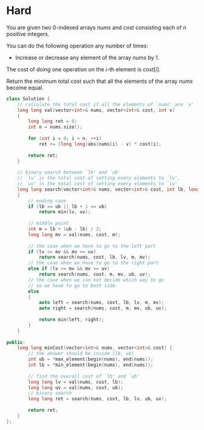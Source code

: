# Hard

You are given two 0-indexed arrays $nums$ and $cost$ consisting each of n positive integers.

You can do the following operation any number of times:

- Increase or decrease any element of the array $nums$ by $1$.

The cost of doing one operation on the $i$-th element is $cost[i]$.

Return the minimum total cost such that all the elements of the array $nums$ become equal.

```cpp
class Solution {
    // calculate the total cost if all the elements of `nums' are `v'
    long long val(vector<int>& nums, vector<int>& cost, int v)
    {
        long long ret = 0;
        int n = nums.size();
        
        for (int i = 0; i < n; ++i)
            ret += (long long)abs(nums[i] - v) * cost[i];
        
        return ret;
    }
    
    // binary search between `lb' and `ub'
    // `lv' is the total cost of setting every elements to `lv',
    // `uv' is the total cost of setting every elements to `lu'
    long long search(vector<int>& nums, vector<int>& cost, int lb, long long lv, int ub, long long uv)
    {
        // ending case
        if (lb == ub || lb + 1 == ub)
            return min(lv, uv);
        
        // middle point
        int m = lb + (ub - lb) / 2;
        long long mv = val(nums, cost, m);
        
        // the case when we have to go to the left part
        if (lv <= mv && mv <= uv)
            return search(nums, cost, lb, lv, m, mv);
        // the case when we have to go to the right part
        else if (lv >= mv && mv >= uv)
            return search(nums, cost, m, mv, ub, uv);
        // the case when we can not decide which way to go
        // so we have to go to both side.
        else
        {
            auto left = search(nums, cost, lb, lv, m, mv);
            auto right = search(nums, cost, m, mv, ub, uv);
            
            return min(left, right);
        }
    }
    
public:
    long long minCost(vector<int>& nums, vector<int>& cost) {
        // the answer should be inside [lb, ub]
        int ub = *max_element(begin(nums), end(nums));
        int lb = *min_element(begin(nums), end(nums));
        
        // find the overall cost of `lb' and `ub'
        long long lv = val(nums, cost, lb);
        long long uv = val(nums, cost, ub);
        // binary search
        long long ret = search(nums, cost, lb, lv, ub, uv);
        
        return ret;
    }
};
```
